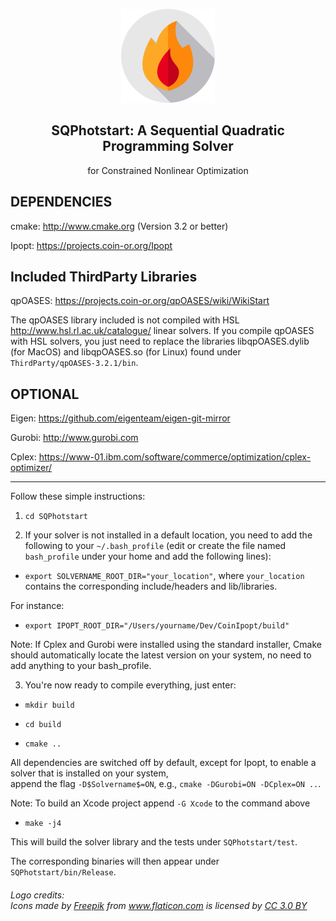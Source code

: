 <p align="center">
<img src="media/fire.png" width="150">
<H2 align="center"> SQPhotstart: A Sequential Quadratic Programming Solver </H2>
</p>
<p align="center"> for Constrained Nonlinear Optimization </p>

DEPENDENCIES
-------
cmake: http://www.cmake.org (Version 3.2 or better)

Ipopt: https://projects.coin-or.org/Ipopt

Included ThirdParty Libraries
-------

qpOASES: https://projects.coin-or.org/qpOASES/wiki/WikiStart

The qpOASES library included is not compiled with HSL http://www.hsl.rl.ac.uk/catalogue/ linear solvers.
If you compile qpOASES with HSL solvers, you just need to replace the libraries libqpOASES.dylib (for MacOS) and libqpOASES.so (for Linux) found under `ThirdParty/qpOASES-3.2.1/bin`.

OPTIONAL
-------

Eigen: https://github.com/eigenteam/eigen-git-mirror

Gurobi: http://www.gurobi.com

Cplex: https://www-01.ibm.com/software/commerce/optimization/cplex-optimizer/

-------

Follow these simple instructions:
1) `cd SQPhotstart`

2) If your solver is not installed in a default location, you need to add the following to your `~/.bash_profile` (edit or create the file named `bash_profile` under your home and add the following lines):
* `export SOLVERNAME_ROOT_DIR="your_location"`, where `your_location` contains the corresponding include/headers and lib/libraries.

For instance: 

* `export IPOPT_ROOT_DIR="/Users/yourname/Dev/CoinIpopt/build"`


Note: If Cplex and Gurobi were installed using the standard installer, Cmake should automatically locate the latest version on your system, no need to add anything to your bash_profile.


3) You're now ready to compile everything, just enter:

* `mkdir build`

* `cd build`

* `cmake ..`

All dependencies are switched off by default, except for Ipopt, to enable a solver that is installed on your system,  
append the flag `-D$Solvername$=ON`, e.g., `cmake -DGurobi=ON -DCplex=ON ..`.

Note: To build an Xcode project append `-G Xcode` to the command above

* `make -j4`

This will build the solver library and the tests under `SQPhotstart/test`.

The corresponding binaries will then appear under `SQPhotstart/bin/Release`.


###### Logo credits: <div>Icons made by <a href="https://www.freepik.com/?__hstc=57440181.4a6c3f6caafe83440921e359e8f146ff.1562721776119.1562764946690.1562881160669.3&__hssc=57440181.4.1562881160669&__hsfp=3697938389" title="Freepik">Freepik</a> from <a href="https://www.flaticon.com/"                 title="Flaticon">www.flaticon.com</a> is licensed by <a href="http://creativecommons.org/licenses/by/3.0/"                 title="Creative Commons BY 3.0" target="_blank">CC 3.0 BY</a></div>

